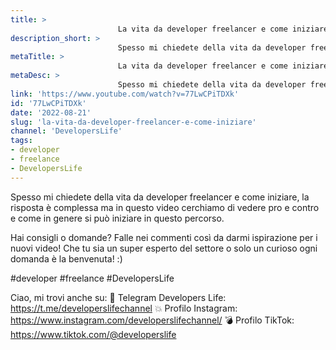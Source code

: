 ```yaml
---
title: > 
                        La vita da developer freelancer e come iniziare!
description_short: > 
                        Spesso mi chiedete della vita da developer freelancer e come iniziare, la risposta è complessa ma in questo video cerchiamo di ...
metaTitle: > 
                        La vita da developer freelancer e come iniziare!
metaDesc: > 
                        Spesso mi chiedete della vita da developer freelancer e come iniziare, la risposta è complessa ma in questo video cerchiamo di ...
link: 'https://www.youtube.com/watch?v=77LwCPiTDXk'
id: '77LwCPiTDXk'
date: '2022-08-21'
slug: 'la-vita-da-developer-freelancer-e-come-iniziare'
channel: 'DevelopersLife'
tags: 
- developer
- freelance
- DevelopersLife
---
```

Spesso mi chiedete della vita da developer freelancer e come iniziare, la risposta è complessa ma in questo video cerchiamo di vedere pro e contro e come in genere si può iniziare in questo percorso.

Hai consigli o domande? Falle nei commenti così da darmi ispirazione per i nuovi video! Che tu sia un super esperto del settore o solo un curioso ogni domanda è la benvenuta! :)

#developer #freelance #DevelopersLife 

Ciao, mi trovi anche su:
🧨 Telegram Developers Life: https://t.me/developerslifechannel
💥 Profilo Instagram: https://www.instagram.com/developerslifechannel/
💣 Profilo TikTok: https://www.tiktok.com/@developerslife